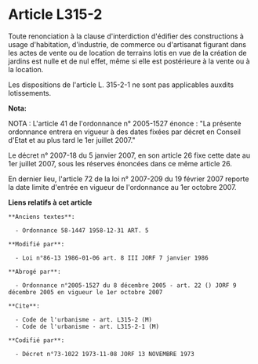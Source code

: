 # Article L315-2

Toute renonciation à la clause d'interdiction d'édifier des constructions à usage d'habitation, d'industrie, de commerce ou
d'artisanat figurant dans les actes de vente ou de location de terrains lotis en vue de la création de jardins est nulle et
de nul effet, même si elle est postérieure à la vente ou à la location.

Les dispositions de l'article L. 315-2-1 ne sont pas applicables auxdits lotissements.

**Nota:**

NOTA : L'article 41 de l'ordonnance n° 2005-1527 énonce : "La présente ordonnance entrera en vigueur à des dates fixées par
décret en Conseil d'Etat et au plus tard le 1er juillet 2007."

Le décret n° 2007-18 du 5 janvier 2007, en son article 26 fixe cette date au 1er juillet 2007, sous les réserves énoncées
dans ce même article 26.

En dernier lieu, l'article 72 de la loi n° 2007-209 du 19 février 2007 reporte la date limite d'entrée en vigueur de
l'ordonnance au 1er octobre 2007.

**Liens relatifs à cet article**

	**Anciens textes**:

	  - Ordonnance 58-1447 1958-12-31 ART. 5

	**Modifié par**:

	  - Loi n°86-13 1986-01-06 art. 8 III JORF 7 janvier 1986

	**Abrogé par**:

	  - Ordonnance n°2005-1527 du 8 décembre 2005 - art. 22 () JORF 9 décembre 2005 en vigueur le 1er octobre 2007

	**Cite**:

	  - Code de l'urbanisme - art. L315-2 (M)
	  - Code de l'urbanisme - art. L315-2-1 (M)

	**Codifié par**:

	  - Décret n°73-1022 1973-11-08 JORF 13 NOVEMBRE 1973
